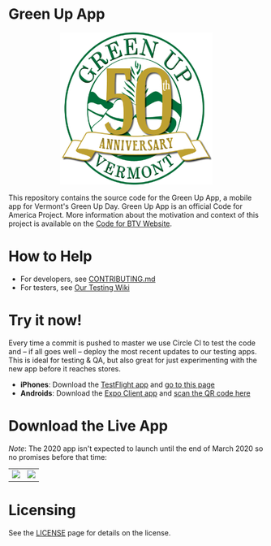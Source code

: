 # Green Up App

<p align="center">
  <img alt="Green Up Vermont Logo" width="300" height="300" src="./assets/images/gu-50-logo.png">
</p>

This repository contains the source code for the Green Up App, a mobile app for Vermont's Green Up Day. Green Up App is an official Code for America Project. More information about the motivation and context of this project is available on the [Code for BTV Website](http://codeforbtv.org/projects/greenup-app).

# How to Help

* For developers, see [CONTRIBUTING.md](./CONTRIBUTING.md)
* For testers, see [Our Testing Wiki](https://github.com/codeforbtv/green-up-app/wiki/Testing-Protocol)

# Try it now!
Every time a commit is pushed to master we use Circle CI to test the code and – if all goes well – deploy the most recent updates to our testing apps.  This is ideal for testing & QA, but also great for just experimenting with the new app before it reaches stores.

* **iPhones**: Download the [TestFlight app](https://apps.apple.com/us/app/testflight/id899247664) and [go to this page](https://testflight.apple.com/join/MkX4AdZm)
* **Androids**: Download the [Expo Client app](https://play.google.com/store/apps/details?id=host.exp.exponent&referrer=www) and [scan the QR code here](https://expo.io/@c4btv/Green-Up-Vermont?release-channel=qa)

# Download the Live App
*Note*: The 2020 app isn't expected to launch until the end of March 2020 so no promises before that time:

|  |  |
|---|---|
| [<img src="https://marketing-image-production.s3.amazonaws.com/uploads/f6b617affe48b29f9e8e0cd4a2f00f8a689d4af60644ecb4815df27a6dfeded92347f4846b4f51c48ba3e1db61bb074baa745bb002c4a0bda12ec99213fc7f93.png" width=200/>](https://play.google.com/store/apps/details?id=org.greenupvermont.app) | [<img src="https://marketing-image-production.s3.amazonaws.com/uploads/b4e302ed648152b727e7dc9bd648e5ab962c68e414be6220b31e8013080f9fbd86cb9f9358cf8a3bcd3a00af309034c6ec68cb7ce1dfa7317e9b97d07cd4bbc6.png" width=220/>](https://itunes.apple.com/us/app/green-up-vermont/id1364770239?mt=8) |


# Licensing

See the [LICENSE](./LICENSE.md) page for details on the license.
